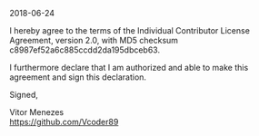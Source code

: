 2018-06-24                                                                                                    
                                                                                                              
I hereby agree to the terms of the Individual Contributor License                                             
Agreement, version 2.0, with MD5 checksum                                                                     
c8987ef52a6c885ccdd2da195dbceb63.                                                                             
                                                                                                              
I furthermore declare that I am authorized and able to make this                                              
agreement and sign this declaration.                                                                          
                                                                                                              
Signed,                                                                                                       
                                                                                                              
Vitor Menezes                                                                                                 
https://github.com/Vcoder89

